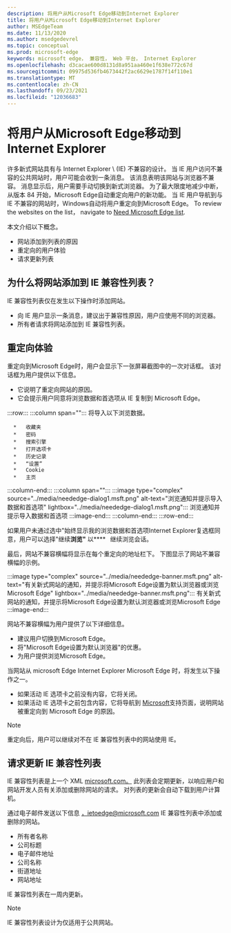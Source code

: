 ```yaml
---
description: 将用户从Microsoft Edge移动到Internet Explorer
title: 将用户从Microsoft Edge移动到Internet Explorer
author: MSEdgeTeam
ms.date: 11/13/2020
ms.author: msedgedevrel
ms.topic: conceptual
ms.prod: microsoft-edge
keywords: microsoft edge， 兼容性， Web 平台， Internet Explorer
ms.openlocfilehash: d3cacae600d8131d8a951aa460e1f638e772c67d
ms.sourcegitcommit: 09975d536fb4673442f2ac6629e1787f14f110e1
ms.translationtype: MT
ms.contentlocale: zh-CN
ms.lasthandoff: 09/23/2021
ms.locfileid: "12036683"
---
```

# <a name="moving-users-to-microsoft-edge-from-internet-explorer"></a>将用户从Microsoft Edge移动到Internet Explorer

许多新式网站具有与 Internet Explorer \ (IE\) 不兼容的设计。  当 IE 用户访问不兼容的公共网站时，用户可能会收到一条消息。  该消息表明该网站与浏览器不兼容。  消息显示后，用户需要手动切换到新式浏览器。  为了最大限度地减少中断，从版本 84 开始，Microsoft Edge自动重定向用户的新功能。  当 IE 用户导航到与 IE 不兼容的网站时，Windows自动将用户重定向到Microsoft Edge。  To review the websites on the list， navigate to [Need Microsoft Edge list][MicrosoftEdgeNeededgeV1].

本文介绍以下概念。

*   网站添加到列表的原因
*   重定向的用户体验
*   请求更新列表

## <a name="why-is-a-website-added-to-the-ie-compatibility-list"></a>为什么将网站添加到 IE 兼容性列表？

IE 兼容性列表仅在发生以下操作时添加网站。

*   向 IE 用户显示一条消息，建议出于兼容性原因，用户应使用不同的浏览器。
*   所有者请求将网站添加到 IE 兼容性列表。

## <a name="redirection-experience"></a>重定向体验

重定向到Microsoft Edge时，用户会显示下一张屏幕截图中的一次对话框。  该对话框为用户提供以下信息。

*   它说明了重定向网站的原因。
*   它会提示用户同意将浏览数据和首选项从 IE 复制到 Microsoft Edge。

:::row:::
   :::column span="":::
      将导入以下浏览数据。

      *   收藏夹
      *   密码
      *   搜索引擎
      *   打开选项卡
      *   历史记录
      *   “设置”
      *   Cookie
      *   主页
   :::column-end:::
   :::column span="":::
      :::image type="complex" source="../media/neededge-dialog1.msft.png" alt-text="浏览通知并提示导入数据和首选项" lightbox="../media/neededge-dialog1.msft.png":::
         浏览通知并提示导入数据和首选项 :::image-end:::
   :::column-end:::
:::row-end:::

如果用户未通过选中"始终显示我的浏览数据和首选项Internet Explorer复选框同意，用户可以选择"继续**浏览"** 以****   继续浏览会话。

最后，网站不兼容横幅将显示在每个重定向的地址栏下。  下图显示了网站不兼容横幅的示例。

:::image type="complex" source="../media/neededge-banner.msft.png" alt-text="有关新式网站的通知，并提示将Microsoft Edge设置为默认浏览器或浏览Microsoft Edge" lightbox="../media/neededge-banner.msft.png":::
   有关新式网站的通知，并提示将Microsoft Edge设置为默认浏览器或浏览Microsoft Edge
:::image-end:::

网站不兼容横幅为用户提供了以下详细信息。

*   建议用户切换到Microsoft Edge。
*   将"Microsoft Edge设置为默认浏览器"的优惠。
*   为用户提供浏览Microsoft Edge。

当网站从 microsoft Edge Internet Explorer Microsoft Edge 时，将发生以下操作之一。

*   如果活动 IE 选项卡之前没有内容，它将关闭。
*   如果活动 IE 选项卡之前包含内容，它将导航到 [Microsoft][MicrosoftSupportOfficeTheWebsiteYouWereTryingToReachDoesntWorkWithInternetExplorer]支持页面，说明网站被重定向到 Microsoft Edge 的原因。

> [!NOTE]
> 重定向后，用户可以继续对不在 IE 兼容性列表中的网站使用 IE。

## <a name="request-an-update-to-the-ie-compatibility-list"></a>请求更新 IE 兼容性列表

IE 兼容性列表是上一个 XML [microsoft.com。][MicrosoftOfficialHome]  此列表会定期更新，以响应用户和网站开发人员有关添加或删除网站的请求。  对列表的更新会自动下载到用户计算机。

通过电子邮件发送以下信息 [，ietoedge@microsoft.com][MailtoMicrosoftIetoedge] IE 兼容性列表中添加或删除的网站。

*   所有者名称
*   公司标题
*   电子邮件地址
*   公司名称
*   街道地址
*   网站地址

IE 兼容性列表在一周内更新。

> [!NOTE]
> IE 兼容性列表设计为仅适用于公共网站。

<!-- links -->

[MailtoMicrosoftIetoedge]: mailto:ietoedge@microsoft.com "向用户发送电子邮件 ietoedge@microsoft.com"

[MicrosoftOfficialHome]: https://www.microsoft.com "Microsoft 官方主页"

[MicrosoftEdgeNeededgeV1]:  https://edge.microsoft.com/neededge/v1 "需要Microsoft Edge v1 xml 文件|Microsoft Edge"

[MicrosoftSupportOfficeTheWebsiteYouWereTryingToReachDoesntWorkWithInternetExplorer]: https://support.microsoft.com/office/the-website-you-were-trying-to-reach-doesn-t-work-with-internet-explorer-8f5fc675-cd47-414c-9535-12821ddfc554 "尝试访问的网站无法与Internet Explorer |Microsoft Office支持"

